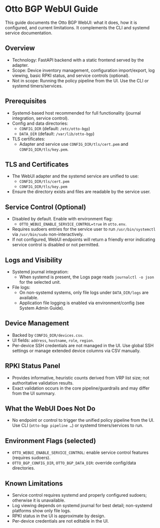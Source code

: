# Otto BGP WebUI Guide

This guide documents the Otto BGP WebUI: what it does, how it is configured, and current limitations. It complements the CLI and systemd service documentation.

## Overview
- Technology: FastAPI backend with a static frontend served by the adapter.
- Scope: Device inventory management, configuration import/export, log viewing, basic RPKI status, and service controls (optional).
- Not in scope: Running the policy pipeline from the UI. Use the CLI or systemd timers/services.

## Prerequisites
- Systemd-based host recommended for full functionality (journal integration, service control).
- Config and data directories:
  - `CONFIG_DIR` (default: `/etc/otto-bgp`)
  - `DATA_DIR` (default: `/var/lib/otto-bgp`)
- TLS certificates:
  - Adapter and service use `CONFIG_DIR/tls/cert.pem` and `CONFIG_DIR/tls/key.pem`.

## TLS and Certificates
- The WebUI adapter and the systemd service are unified to use:
  - `CONFIG_DIR/tls/cert.pem`
  - `CONFIG_DIR/tls/key.pem`
- Ensure the directory exists and files are readable by the service user.

## Service Control (Optional)
- Disabled by default. Enable with environment flag:
  - `OTTO_WEBUI_ENABLE_SERVICE_CONTROL=true` in `otto.env`.
- Requires sudoers entries for the service user to run `/usr/bin/systemctl` via `/usr/bin/sudo` non-interactively.
- If not configured, WebUI endpoints will return a friendly error indicating service control is disabled or not permitted.

## Logs and Visibility
- Systemd journal integration:
  - When systemd is present, the Logs page reads `journalctl -o json` for the selected unit.
- File logs:
  - On non-systemd systems, only file logs under `DATA_DIR/logs` are available.
  - Application file logging is enabled via environment/config (see System Admin Guide).

## Device Management
- Backed by `CONFIG_DIR/devices.csv`.
- UI fields: `address`, `hostname`, `role`, `region`.
- Per-device SSH credentials are not managed in the UI. Use global SSH settings or manage extended device columns via CSV manually.

## RPKI Status Panel
- Provides informative, heuristic counts derived from VRP list size; not authoritative validation results.
- Exact validation occurs in the core pipeline/guardrails and may differ from the UI summary.

## What the WebUI Does Not Do
- No endpoint or control to trigger the unified policy pipeline from the UI. Use CLI (`otto-bgp pipeline …`) or systemd timers/services to run.

## Environment Flags (selected)
- `OTTO_WEBUI_ENABLE_SERVICE_CONTROL`: enable service control features (requires sudoers).
- `OTTO_BGP_CONFIG_DIR`, `OTTO_BGP_DATA_DIR`: override config/data directories.

## Known Limitations
- Service control requires systemd and properly configured sudoers; otherwise it is unavailable.
- Log viewing depends on systemd journal for best detail; non-systemd platforms show only file logs.
- RPKI status in the UI is approximate by design.
- Per-device credentials are not editable in the UI.

